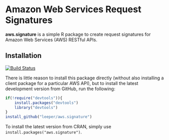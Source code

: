 # Amazon Web Services Request Signatures #

**aws.signature** is a simple R package to create request signatures for Amazon Web Services (AWS) RESTful APIs.

## Installation ##

[![Build Status](https://travis-ci.org/leeper/aws.signature.png?branch=master)](https://travis-ci.org/leeper/aws.signature)

There is little reason to install this package directly (without also installing a client package for a particular AWS API), but to install the latest development version from GitHub, run the following:

```R
if(!require("devtools")){
    install.packages("devtools")
    library("devtools")
}
install_github("leeper/aws.signature")
```

To install the latest version from CRAN, simply use `install.packages("aws.signature")`.
